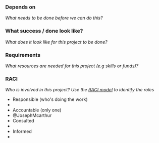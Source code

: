 ### Depends on
*What needs to be done before we can do this?*

### What success / done look like?
*What does it look like for this project to be done?*

### Requirements 
*What resources are needed for this project (e.g skills or funds)?*

### RACI

*Who is involved in this project? Use the [RACI model](https://en.wikipedia.org/wiki/Responsibility_assignment_matrix) to identify the roles*

* Responsible (who's doing the work)
 * 
* Accountable (only one)
 * @JosephMcarthur
* Consulted
 * 
* Informed
 * 
